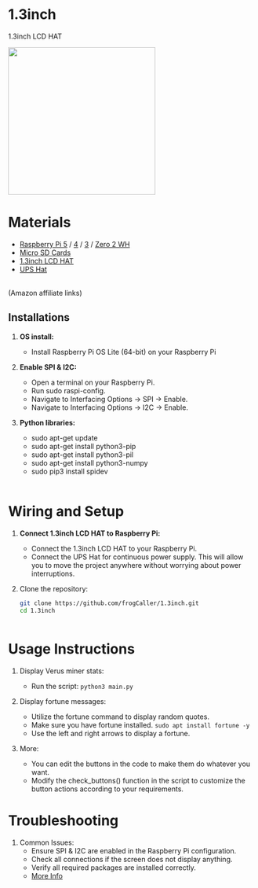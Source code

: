 # 1.3inch
1.3inch LCD HAT

<div style="display: flex; gap: 10px;">   
    <img src="images/1.3-inch.jpeg" width="300">
</div>

# Materials
* [Raspberry Pi 5](https://amzn.to/45zrAKI) / [4](https://amzn.to/3KQlkVv) / [3](https://amzn.to/3xs2iSm) / [Zero 2 WH](https://amzn.to/3VO7eu2)<br />
* [Micro SD Cards](https://amzn.to/4erXgWD)<br />
* [1.3inch LCD HAT](https://amzn.to/3LkyXwB)<br />
* [UPS Hat](https://amzn.to/4ceZp6I)<br />
<br />
(Amazon affiliate links)<br />


## **Installations**

1. **OS install:**
   - Install Raspberry Pi OS Lite (64-bit) on your Raspberry Pi <br />
   
2. **Enable SPI & I2C:**
   - Open a terminal on your Raspberry Pi.
   - Run sudo raspi-config.
   - Navigate to Interfacing Options -> SPI -> Enable.
   - Navigate to Interfacing Options -> I2C -> Enable.

3. **Python libraries:**
   - sudo apt-get update
   - sudo apt-get install python3-pip
   - sudo apt-get install python3-pil
   - sudo apt-get install python3-numpy
   - sudo pip3 install spidev
   <br />

# Wiring and Setup
1. **Connect 1.3inch LCD HAT to Raspberry Pi:**
   - Connect the 1.3inch LCD HAT to your Raspberry Pi. <br />
   - Connect the UPS Hat for continuous power supply. This will allow you to move the project anywhere without worrying about power interruptions.

2. Clone the repository:
   ```bash
   git clone https://github.com/frogCaller/1.3inch.git
   cd 1.3inch
  
# Usage Instructions
1. Display Verus miner stats:
   - Run the script: `python3 main.py`

2. Display fortune messages:
   - Utilize the fortune command to display random quotes.
   - Make sure you have fortune installed. `sudo apt install fortune -y`
   - Use the left and right arrows to display a fortune.
3. More:
   - You can edit the buttons in the code to make them do whatever you want.
   - Modify the check_buttons() function in the script to customize the button actions according to your requirements.
# Troubleshooting
1. Common Issues:
   - Ensure SPI & I2C are enabled in the Raspberry Pi configuration.
   - Check all connections if the screen does not display anything.
   - Verify all required packages are installed correctly.
   - [More Info](https://www.waveshare.com/wiki/1.3inch_LCD_HAT)
